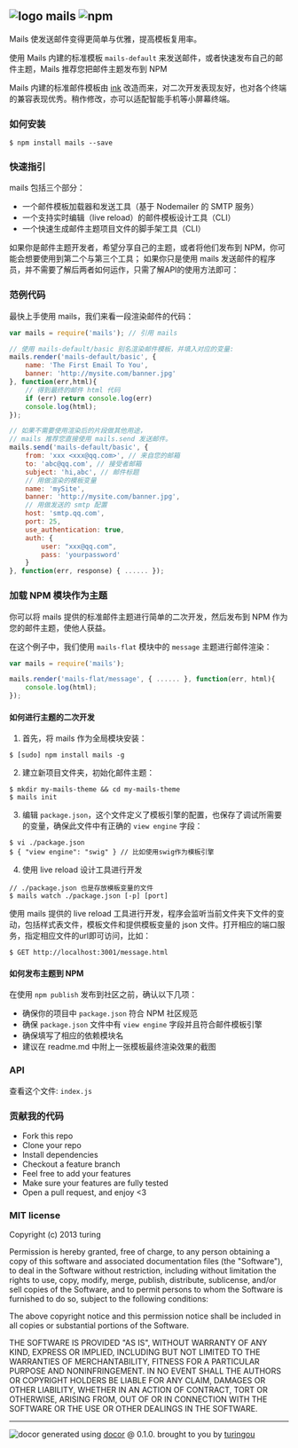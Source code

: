 ## ![logo](http://ww2.sinaimg.cn/large/61ff0de3gw1eajmy0wdikj2014014wea.jpg) mails ![npm](https://badge.fury.io/js/mails.png)

Mails 使发送邮件变得更简单与优雅，提高模板复用率。

使用 Mails 内建的标准模板 `mails-default` 来发送邮件，或者快速发布自己的邮件主题，Mails 推荐您把邮件主题发布到 NPM

Mails 内建的标准邮件模板由 [ink](http://zurb.com/ink) 改造而来，对二次开发表现友好，也对各个终端的兼容表现优秀。稍作修改，亦可以适配智能手机等小屏幕终端。

### 如何安装
````
$ npm install mails --save
````

### 快速指引

mails 包括三个部分：

- 一个邮件模板加载器和发送工具（基于 Nodemailer 的 SMTP 服务）  
- 一个支持实时编辑（live reload）的邮件模板设计工具（CLI）  
- 一个快速生成邮件主题项目文件的脚手架工具（CLI）  

如果你是邮件主题开发者，希望分享自己的主题，或者将他们发布到 NPM，你可能会想要使用到第二个与第三个工具；
如果你只是使用 mails 发送邮件的程序员，并不需要了解后两者如何运作，只需了解API的使用方法即可：

### 范例代码
最快上手使用 mails，我们来看一段渲染邮件的代码：
````javascript
var mails = require('mails'); // 引用 mails

// 使用 mails-default/basic 别名渲染邮件模板，并填入对应的变量:
mails.render('mails-default/basic', {
    name: 'The First Email To You',
    banner: 'http://mysite.com/banner.jpg'
}, function(err,html){
    // 得到最终的邮件 html 代码
    if (err) return console.log(err)
    console.log(html);
});

// 如果不需要使用渲染后的片段做其他用途，
// mails 推荐您直接使用 mails.send 发送邮件。
mails.send('mails-default/basic', {
    from: 'xxx <xxx@qq.com>', // 来自您的邮箱
    to: 'abc@qq.com', // 接受者邮箱
    subject: 'hi,abc', // 邮件标题
    // 用做渲染的模板变量
    name: 'mySite',
    banner: 'http://mysite.com/banner.jpg',
    // 用做发送的 smtp 配置
    host: 'smtp.qq.com',
    port: 25,
    use_authentication: true,
    auth: {
        user: "xxx@qq.com",
        pass: 'yourpassword'
    }
}, function(err, response) { ...... });
````

### 加载 NPM 模块作为主题
你可以将 mails 提供的标准邮件主题进行简单的二次开发，然后发布到 NPM 作为您的邮件主题，使他人获益。

在这个例子中，我们使用 `mails-flat` 模块中的 `message` 主题进行邮件渲染：
````javascript
var mails = require('mails');

mails.render('mails-flat/message', { ...... }, function(err, html){
    console.log(html);
});
````
#### 如何进行主题的二次开发

1. 首先，将 mails 作为全局模块安装：

````
$ [sudo] npm install mails -g
````

2. 建立新项目文件夹，初始化邮件主题：

````
$ mkdir my-mails-theme && cd my-mails-theme
$ mails init
````

3. 编辑 `package.json`，这个文件定义了模板引擎的配置，也保存了调试所需要的变量，确保此文件中有正确的 `view engine` 字段：

````
$ vi ./package.json
$ { "view engine": "swig" } // 比如使用swig作为模板引擎
````

4. 使用 live reload 设计工具进行开发

````
// ./package.json 也是存放模板变量的文件
$ mails watch ./package.json [-p] [port] 
````
使用 mails 提供的 live reload 工具进行开发，程序会监听当前文件夹下文件的变动，包括样式表文件，模板文件和提供模板变量的 json 文件。打开相应的端口服务，指定相应文件的url即可访问，比如：
````
$ GET http://localhost:3001/message.html
````


#### 如何发布主题到 NPM
在使用 `npm publish` 发布到社区之前，确认以下几项：
- 确保你的项目中 `package.json` 符合 NPM 社区规范
- 确保 `package.json` 文件中有 `view engine` 字段并且符合邮件模板引擎
- 确保填写了相应的依赖模块名
- 建议在 readme.md 中附上一张模板最终渲染效果的截图

### API
查看这个文件: `index.js`

### 贡献我的代码
- Fork this repo
- Clone your repo
- Install dependencies
- Checkout a feature branch
- Feel free to add your features
- Make sure your features are fully tested
- Open a pull request, and enjoy <3

### MIT license
Copyright (c) 2013 turing

Permission is hereby granted, free of charge, to any person obtaining a copy
of this software and associated documentation files (the "Software"), to deal
in the Software without restriction, including without limitation the rights
to use, copy, modify, merge, publish, distribute, sublicense, and/or sell
copies of the Software, and to permit persons to whom the Software is
furnished to do so, subject to the following conditions:

The above copyright notice and this permission notice shall be included in
all copies or substantial portions of the Software.

THE SOFTWARE IS PROVIDED "AS IS", WITHOUT WARRANTY OF ANY KIND, EXPRESS OR
IMPLIED, INCLUDING BUT NOT LIMITED TO THE WARRANTIES OF MERCHANTABILITY,
FITNESS FOR A PARTICULAR PURPOSE AND NONINFRINGEMENT. IN NO EVENT SHALL THE
AUTHORS OR COPYRIGHT HOLDERS BE LIABLE FOR ANY CLAIM, DAMAGES OR OTHER
LIABILITY, WHETHER IN AN ACTION OF CONTRACT, TORT OR OTHERWISE, ARISING FROM,
OUT OF OR IN CONNECTION WITH THE SOFTWARE OR THE USE OR OTHER DEALINGS IN
THE SOFTWARE.


---
![docor](https://cdn1.iconfinder.com/data/icons/windows8_icons_iconpharm/26/doctor.png)
generated using [docor](https://github.com/turingou/docor.git) @ 0.1.0. brought to you by [turingou](https://github.com/turingou)